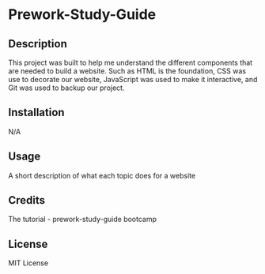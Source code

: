 # Prework-Study-Guide

## Description
This project was built to help me understand the different components that are needed to build a website. Such as HTML is the foundation, CSS was use to decorate our website, JavaScript was used to make it interactive, and Git was used to backup our project. 

## Installation

N/A

## Usage

A short description of what each topic does for a website

## Credits

The tutorial - prework-study-guide bootcamp

## License

MIT License 
